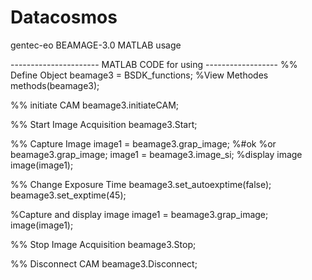 # Datacosmos
gentec-eo BEAMAGE-3.0 MATLAB usage

---------------------- MATLAB CODE for using ------------------
%% Define Object
beamage3 = BSDK_functions;
%View Methodes
methods(beamage3);

%% initiate CAM
beamage3.initiateCAM;

%% Start Image Acquisition
beamage3.Start;

%% Capture Image
image1 = beamage3.grap_image; %#ok<NASGU>
%or
beamage3.grap_image;
image1 = beamage3.image_si;
%display image
image(image1);

%% Change Exposure Time
beamage3.set_autoexptime(false);
beamage3.set_exptime(45);

%Capture and display image
image1 = beamage3.grap_image;
image(image1);

%% Stop Image Acquisition
beamage3.Stop;

%% Disconnect CAM
beamage3.Disconnect;
